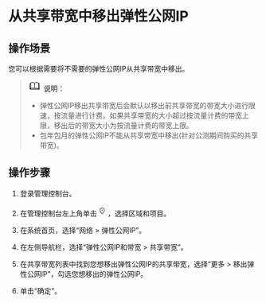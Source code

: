 # 从共享带宽中移出弹性公网IP<a name="vpc010007"></a>

## 操作场景<a name="section15598193716333"></a>

您可以根据需要将不需要的弹性公网IP从共享带宽中移出。

>![](public_sys-resources/icon-note.gif) **说明：** 
>-   弹性公网IP移出共享带宽后会默认以移出前共享带宽的带宽大小进行限速，按流量进行计费。如果共享带宽的大小超过按流量计费的带宽上限，移出后的带宽大小为按流量计费的带宽上限。
>-   包年包月的弹性公网IP不能从共享带宽中移出\(针对公测期间购买的共享带宽\)。

## 操作步骤<a name="section67201052194510"></a>

1.  登录管理控制台。

1.  在管理控制台左上角单击![](figures/icon-region.png)，选择区域和项目。
2.  在系统首页，选择“网络 \> 弹性公网IP”。
3.  在左侧导航栏，选择“弹性公网IP和带宽 \> 共享带宽”。
4.  在共享带宽列表中找到您想移出弹性公网IP的共享带宽，选择“更多 \> 移出弹性公网IP”，勾选您想移出的弹性公网IP。
5.  单击“确定”。


